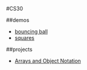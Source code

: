 #CS30

##demos
- [bouncing ball](04-bouncingBalls)
- [squares](05-quadrilateralDisarray)

##projects
- [Arrays and Object Notation](array-assignment)